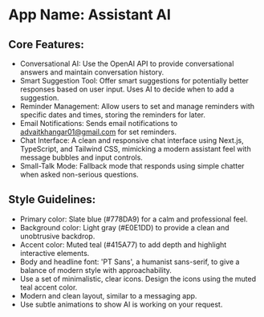 # **App Name**: Assistant AI

## Core Features:

- Conversational AI: Use the OpenAI API to provide conversational answers and maintain conversation history.
- Smart Suggestion Tool: Offer smart suggestions for potentially better responses based on user input. Uses AI to decide when to add a suggestion.
- Reminder Management: Allow users to set and manage reminders with specific dates and times, storing the reminders for later.
- Email Notifications: Sends email notifications to advaitkhangar01@gmail.com for set reminders.
- Chat Interface: A clean and responsive chat interface using Next.js, TypeScript, and Tailwind CSS, mimicking a modern assistant feel with message bubbles and input controls.
- Small-Talk Mode: Fallback mode that responds using simple chatter when asked non-serious questions.

## Style Guidelines:

- Primary color: Slate blue (#778DA9) for a calm and professional feel.
- Background color: Light gray (#E0E1DD) to provide a clean and unobtrusive backdrop.
- Accent color: Muted teal (#415A77) to add depth and highlight interactive elements.
- Body and headline font: 'PT Sans', a humanist sans-serif, to give a balance of modern style with approachability.
- Use a set of minimalistic, clear icons. Design the icons using the muted teal accent color.
- Modern and clean layout, similar to a messaging app.
- Use subtle animations to show AI is working on your request.
